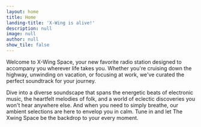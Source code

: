 ```yaml
---
layout: home
title: Home
landing-title: 'X-Wing is alive!'
description: null
image: null
author: null
show_tile: false
---
```


Welcome to X-Wing Space, your new favorite radio station designed to accompany you wherever life takes you. Whether you're cruising down the highway, unwinding on vacation, or focusing at work, we've curated the perfect soundtrack for your journey.

Dive into a diverse soundscape that spans the energetic beats of electronic music, the heartfelt melodies of folk, and a world of eclectic discoveries you won't hear anywhere else. And when you need to simply breathe, our ambient selections are here to envelop you in calm. Tune in and let The Xwing Space be the backdrop to your every moment.